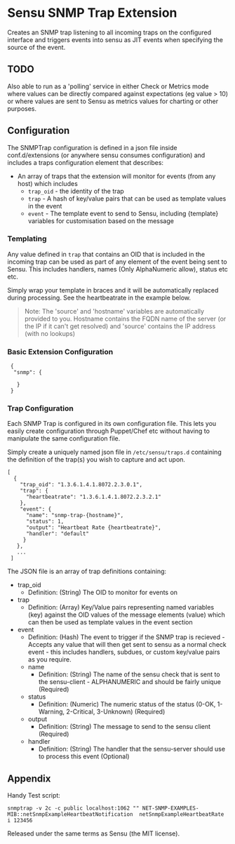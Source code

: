 # Sensu SNMP Trap Extension

Creates an SNMP trap listening to all incoming traps on the configured interface and triggers events into sensu as JIT events when specifying the source of the event.

## TODO

Also able to run as a 'polling' service in either Check or Metrics mode where values can be directly compared against expectations (eg value > 10)
or where values are sent to Sensu as metrics values for charting or other purposes.


## Configuration

The SNMPTrap configuration is defined in a json file inside conf.d/extensions (or anywhere sensu consumes configuration)
and includes a traps configuration element that describes:

* An array of traps that the extension will monitor for events (from any host) which includes
    * `trap_oid` - the identity of the trap
    * `trap` - A hash of key/value pairs that can be used as template values in the event
    * `event` - The template event to send to Sensu, including {template} variables for customisation based on the message


### Templating

Any value defined in `trap` that contains an OID that is included in the incoming trap can be used as part of any element of the
event being sent to Sensu. This includes handlers, names (Only AlphaNumeric allow), status etc etc.

Simply wrap your template in braces and it will be automatically replaced during processing. See the heartbeatrate in the example
below.

> Note: The 'source' and 'hostname' variables are automatically provided to you. Hostname contains the FQDN name of the server (or the IP if it 
> can't get resolved) and 'source' contains the IP address (with no lookups)

### Basic Extension Configuration


     {
      "snmp": {
 
       }
     }

### Trap Configuration

Each SNMP Trap is configured in its own configuration file. This lets you easily create configuration through Puppet/Chef etc without
having to manipulate the same configuration file.

Simply create a uniquely named json file in `/etc/sensu/traps.d` containing the definition of the trap(s) you wish to capture and
act upon.


    [
      {
        "trap_oid": "1.3.6.1.4.1.8072.2.3.0.1",
        "trap": {
          "heartbeatrate": "1.3.6.1.4.1.8072.2.3.2.1" 
        },
        "event": {
          "name": "snmp-trap-{hostname}",
          "status": 1,
          "output": "Heartbeat Rate {heartbeatrate}", 
          "handler": "default"
         }
       },
       ...
     ]

The JSON file is an array of trap definitions containing:

* trap_oid
  * Definition: (String) The OID to monitor for events on
* trap
  * Definition: (Array) Key/Value pairs representing named variables (key) against the OID values of the message elements (value)
    which can then be used as template values in the event section
* event
  * Definition: (Hash) The event to trigger if the SNMP trap is recieved - Accepts any value that will then get sent to sensu
    as a normal check event - this includes handlers, subdues, or custom key/value pairs as you require.
  * name
    * Definition: (String) The name of the sensu check that is sent to the sensu-client - ALPHANUMERIC and should be fairly unique (Required)
  * status
    * Definition: (Numeric) The numeric status of the status (0-OK, 1-Warning, 2-Critical, 3-Unknown) (Required)
  * output
    * Definition: (String) The message to send to the sensu client (Required)
  * handler
    * Definition: (String) The handler that the sensu-server should use to process this event (Optional)


## Appendix 

Handy Test script:

    snmptrap -v 2c -c public localhost:1062 "" NET-SNMP-EXAMPLES-MIB::netSnmpExampleHeartbeatNotification  netSnmpExampleHeartbeatRate i 123456


Released under the same terms as Sensu (the MIT license). 
